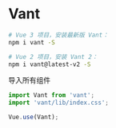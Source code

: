 # Vant

```bash
# Vue 3 项目，安装最新版 Vant：
npm i vant -S

# Vue 2 项目，安装 Vant 2：
npm i vant@latest-v2 -S
```

导入所有组件

```js
import Vant from 'vant';
import 'vant/lib/index.css';

Vue.use(Vant);
```
